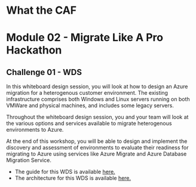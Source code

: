 # What the CAF

# Module 02 - Migrate Like A Pro Hackathon

## Challenge 01 - WDS

In this whiteboard design session, you will look at how to design an Azure migration for a heterogenous customer environment. The existing infrastructure comprises both Windows and Linux servers running on both VMWare and physical machines, and includes some legacy servers.

Throughout the whiteboard design session, you and your team will look at the various options and services available to migrate heterogenous environments to Azure.

At the end of this workshop, you will be able to design and implement the discovery and assessment of environments to evaluate their readiness for migrating to Azure using services like Azure Migrate and Azure Database Migration Service.

- The guide for this WDS is available [here.](https://github.com/jonathan-vella/MCW-Line-of-business-application-migration/blob/master/Whiteboard%20design%20session/WDS%20student%20guide%20-%20Line-of-business%20application%20migration.md)
- The architecture for this WDS is available [here.](/learning_path_modules/03_migrate_like_a_pro/media/azmgiratelab_architecture.png)

